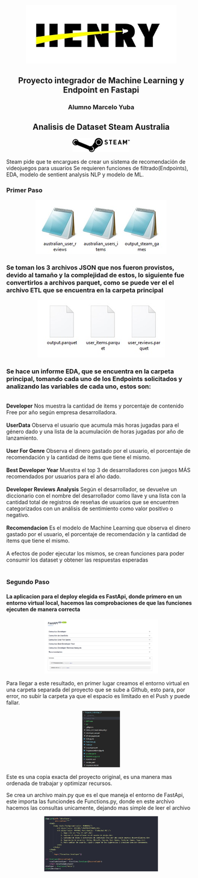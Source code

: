 
<p align='center'>
<img src ="scr\HenryLogo.jpg">
<p>


<h2 style="text-align: center; border: none;">
 Proyecto integrador de Machine Learning y Endpoint en Fastapi
</h2>
<p align='center'>
 <h3 style="text-align: center; border: none;">
    Alumno Marcelo Yuba
</h3>
</p>
<p align='center'>
<h2 style="text-align: center; border: none;">
 <b>Analisis de Dataset Steam Australia </b>
</h2>
</p>
<p align='center'>
 <img src="scr/steam-logo-png-transparent.png" style="width: 30%;" alt="Steam Logo">
<p>

 <p style="text-align: left; border: none;">
Steam pide que te encargues de crear un sistema de recomendación de videojuegos para usuarios Se requieren funciones de filtrado(Endpoints), EDA, modelo de sentient analysis NLP y modelo de ML.<br>
</p>

 <h3 style="text-align: Left; border: none;">
    Primer Paso
</h3>
<p align='center'>
<img src ="scr\archivos.jpg">
<p>
<h3 style="text-align: left; border: none;">
Se toman los 3 archivos JSON que nos fueron provistos, devido al tamaño y la complejidad de estos, lo siguiente fue convertirlos a archivos parquet, como se puede ver el el archivo ETL que se encuentra en la carpeta principal<br>
</h3>
<p align='center'>
<img src ="scr\archivos2.jpg">
<p>
<p style="text-align: left; border: none;">
<h3>Se hace un informe EDA, que se encuentra en la carpeta principal, tomando cada uno de los Endpoints solicitados y analizando las variables de cada uno, estos son:</h3><br>
<b>Developer</b> Nos muestra la cantidad de items y porcentaje de contenido Free por año según empresa desarrolladora.<br><br>
<b>UserData</b> Observa el usuario que acumula más horas jugadas para el género dado y una lista de la acumulación de horas jugadas por año de lanzamiento.<br><br>
<b>User For Genre</b> Observa el dinero gastado por el usuario, el porcentaje de recomendación y la cantidad de items que tiene el mismo. <br><br>
<b>Best Developer Year</b> Muestra el top 3 de desarrolladores con juegos MÁS recomendados por usuarios para el año dado. <br><br>
<b>Developer Reviews Analysis</b> Según el desarrollador, se devuelve un diccionario con el nombre del desarrollador como llave
y una lista con la cantidad total de registros de reseñas de usuarios que se encuentren categorizados
con un análisis de sentimiento como valor positivo o negativo. <br><br>
<b>Recomendacion</b> Es el modelo de Machine Learning que observa el dinero gastado por el usuario, el porcentaje de recomendación y la cantidad de items que tiene el mismo.
<br><br>
A efectos de poder ejecutar los mismos, se crean funciones para poder consumir los dataset y obtener las respuestas esperadas<br><br>

 <h3 style="text-align: Left; border: none;">
    Segundo Paso
</h3>

<h4>La aplicacion para el deploy elegida es FastApi, donde primero en un entorno virtual local, hacemos las comprobaciones de que las funciones ejecuten de manera correcta</h4>
</p>
<p align='center'>
<img src ="scr\fastapi.jpg" style="width: 60%;">
</p>

<p>
Para llegar a este resultado, en primer lugar creamos el entorno virtual en una carpeta separada del proyecto que se sube a Github, esto para, por error, no subir la carpeta ya que el espacio es limitado en el Push y puede fallar.
</p>
<p align='center'>
<img src ="scr\entorno.jpg" style="width: 20%;">
</p>
<p>
Este es una copia exacta del proyecto original, es una manera mas ordenada de trabajar y optimizar recursos.
</p>
<p>
Se crea un archivo main.py que es el que maneja el entorno de FastApi, este importa las funciondes de Functions.py, donde en este archivo hacemos las consultas unicamente, dejando mas simple de leer el archivo 
</p>

<p align='center'>
<img src ="scr\enpoint.jpg" style="width: 60%;">
</p>
